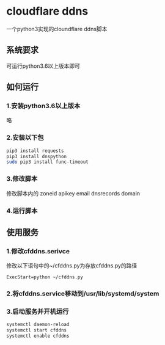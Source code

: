 # cloudflare ddns

一个python3实现的cloundflare ddns脚本

## 系统要求

可运行python3.6以上版本即可

## 如何运行
### 1.安装python3.6以上版本
略
### 2.安装以下包
```bash
pip3 install requests
pip3 install dnspython
sudo pip3 install func-timeout
```
### 3.修改脚本
修改脚本内的 zoneid apikey email dnsrecords domain
### 4.运行脚本

## 使用服务
### 1.修改cfddns.serivce
修改以下语句中的~/cfddns.py为存放cfddns.py的路径
```
ExecStart=python ~/cfddns.py
```
### 2.将cfddns.service移动到/usr/lib/systemd/system

### 3.启动服务并开机运行

```bash
systemctl daemon-reload
systemctl start cfddns
systemctl enable cfddns
```